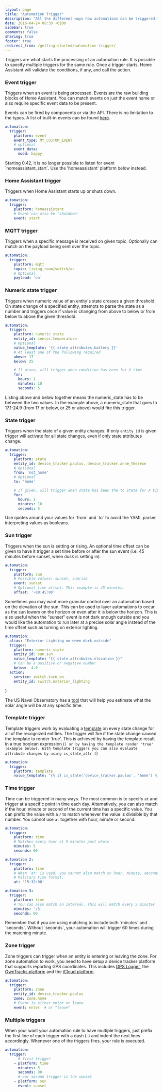 ```yaml
---
layout: page
title: "Automation Trigger"
description: "All the different ways how automations can be triggered."
date: 2016-04-24 08:30 +0100
sidebar: true
comments: false
sharing: true
footer: true
redirect_from: /getting-started/automation-trigger/
---
```


Triggers are what starts the processing of an automation rule. It is possible to specify multiple triggers for the same rule. Once a trigger starts, Home Assistant will validate the conditions, if any, and call the action.

### Event trigger

Triggers when an event is being processed. Events are the raw building blocks of Home Assistant. You can match events on just the event name or also require specific event data to be present.

Events can be fired by components or via the API. There is no limitation to the types. A list of built-in events can be found [here](/docs/configuration/events/).

```yaml
automation:
  trigger:
    platform: event
    event_type: MY_CUSTOM_EVENT
    # optional
    event_data:
      mood: happy
```

<p class='note warning'>
  Starting 0.42, it is no longer possible to listen for event `homeassistant_start`. Use the 'homeassistant' platform below instead.
</p>

### Home Assistant trigger

Triggers when Home Assistant starts up or shuts down.

```yaml
automation:
  trigger:
    platform: homeassistant
    # Event can also be 'shutdown'
    event: start
```

### MQTT trigger

Triggers when a specific message is received on given topic. Optionally can match on the payload being sent over the topic.

```yaml
automation:
  trigger:
    platform: mqtt
    topic: living_room/switch/ac
    # Optional
    payload: 'on'
```

### Numeric state trigger

Triggers when numeric value of an entity's state crosses a given threshold. On state change of a specified entity, attempts to parse the state as a number and triggers once if value is changing from above to below or from below to above the given threshold.


```yaml
automation:
  trigger:
    platform: numeric_state
    entity_id: sensor.temperature
    # Optional
    value_template: '{{ state.attributes.battery }}'
    # At least one of the following required
    above: 17
    below: 25

    # If given, will trigger when condition has been for X time.
    for:
      hours: 1
      minutes: 10
      seconds: 5
```


<p class='note'>
Listing above and below together means the numeric_state has to be between the two values.
In the example above, a numeric_state that goes to 17.1-24.9 (from 17 or below, or 25 or above) would fire this trigger.
</p>

### State trigger

Triggers when the state of a given entity changes. If only `entity_id` is given trigger will activate for all state changes, even if only state attributes change.

```yaml
automation:
  trigger:
    platform: state
    entity_id: device_tracker.paulus, device_tracker.anne_therese
    # Optional
    from: 'not_home'
    # Optional
    to: 'home'

    # If given, will trigger when state has been the to state for X time.
    for:
      hours: 1
      minutes: 10
      seconds: 5
```

<p class='note warning'>
  Use quotes around your values for `from` and `to` to avoid the YAML parser interpreting values as booleans.
</p>

### Sun trigger

Triggers when the sun is setting or rising. An optional time offset can be given to have it trigger a set time before or after the sun event (i.e. 45 minutes before sunset, when dusk is setting in).

```yaml
automation:
  trigger:
    platform: sun
    # Possible values: sunset, sunrise
    event: sunset
    # Optional time offset. This example is 45 minutes.
    offset: '-00:45:00'
```

Sometimes you may want more granular control over an automation based on the elevation of the sun. This can be used to layer automations to occur as the sun lowers on the horizon or even after it is below the horizon. This is also useful when the "sunset" event is not dark enough outside and you would like the automation to run later at a precise solar angle instead of the time offset such as turning on exterior lighting. 


```yaml
automation:
  alias: "Exterior Lighting on when dark outside"
  trigger:
    platform: numeric_state
    entity_id: sun.sun
    value_template: "{{ state.attributes.elevation }}"
    # Can be a positive or negative number
    below: -4.0
  action:
    service: switch.turn_on
    entity_id: switch.exterior_lighting
```
}

The US Naval Observatory has a [tool](http://aa.usno.navy.mil/data/docs/AltAz.php) that will help you estimate what the solar angle will be at any specific time.

### Template trigger

Template triggers work by evaluating a [template](/docs/configuration/templating/) on every state change for all of the recognized entities. The trigger will fire if the state change caused the template to render 'true'. This is achieved by having the template result in a true boolean expression (``) or by having the template render 'true' (example below).
With template triggers you can also evaluate attribute changes by using is_state_attr (``)


```yaml
automation:
  trigger:
    platform: template
    value_template: "{% if is_state('device_tracker.paulus', 'home') %}true{% endif %}"
```


### Time trigger

Time can be triggered in many ways. The most common is to specify `at` and trigger at a specific point in time each day. Alternatively, you can also match if the hour, minute or second of the current time has a specific value. You can prefix the value with a `/` to match whenever the value is divisible by that number. You cannot use `at` together with hour, minute or second.

```yaml
automation:
  trigger:
    platform: time
    # Matches every hour at 5 minutes past whole
    minutes: 5
    seconds: 00

automation 2:
  trigger:
    platform: time
    # When 'at' is used, you cannot also match on hour, minute, seconds.
    # Military time format.
    at: '15:32:00'

automation 3:
  trigger:
    platform: time
    # You can also match on interval. This will match every 5 minutes
    minutes: '/5'
    seconds: 00
```
<p class='note warning'>
  Remember that if you are using matching to include both `minutes` and `seconds`.  Without `seconds`, your automation will trigger 60 times during the matching minute. 
</p>

### Zone trigger

Zone triggers can trigger when an entity is entering or leaving the zone. For zone automation to work, you need to have setup a device tracker platform that supports reporting GPS coordinates. This includes [GPS Logger](/components/device_tracker.gpslogger/), the [OwnTracks platform](/components/device_tracker.owntracks/) and the [iCloud platform](/components/device_tracker.icloud/).

```yaml
automation:
  trigger:
    platform: zone
    entity_id: device_tracker.paulus
    zone: zone.home
    # Event is either enter or leave
    event: enter  # or "leave"
```

### Multiple triggers

When your want your automation rule to have multiple triggers, just prefix the first line of each trigger with a dash (-) and indent the next lines accordingly. Whenever one of the triggers fires, your rule is executed.

```yaml
automation:
  trigger:
      # first trigger
    - platform: time
      minutes: 5
      seconds: 00
      # our second trigger is the sunset
    - platform: sun
      event: sunset
```
